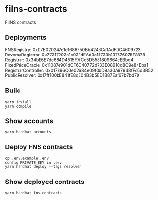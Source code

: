 # filns-contracts

FilNS contracts

## Deployments

FNSRegistry: 0xD7E020247e1e1686F50Bb4246Ca1AdFDC4609723
ReverseRegistrar: 0x77317202e1e03FdEAd3c15733b137576075F8878
Registrar: 0x34bE6E7dc684D4515F7fCc5D5581809664cEBbd4
FixedPriceOracle: 0x11087e901dCF6C40772d733E0891Cd8C9e84Eba1
RegistrarController: 0x017896C0e02684e09f0bD9a30A97948fFd5d3B52
PublicResolver: 0x17ff100bE841fE8dE04B3b5BD1B87Eaf67b7bd79

## Build

```
yarn install
yarn compile
```

## Show accounts

```
yarn hardhat accounts
```

## Deploy FNS contracts

```
cp .env.example .env
config PRIVATE_KEY in .env
yarn hardhat deploy --tags resolver
```

## Show deployed contracts

```
yarn hardhat fns-contracts
```